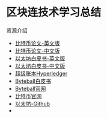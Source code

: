 # 区块连技术学习总结




资源介绍
- [比特币论文-英文版](https://bitcoincore.org/bitcoin.pdf)
- [比特币论文-中文版](https://ethfans.org/posts/ethereum-whitepaper)
- [以太坊白皮书-英文版](https://github.com/ethereum/wiki/wiki/White-Paper)
- [以太坊白皮书-中文版](https://github.com/ethereum/wiki/wiki/%5BChinese-Simplified%5D-Ethereum-%E7%99%BD%E7%9A%AE%E4%B9%A6)
- [超级账本Hyperledger](https://github.com/hyperledger/hyperledger)
- [Byteball白皮书](https://byteball.org/Byteball.pdf)
- [Byteball官网](https://byteball.org/)
- [比特币官网](https://bitcoin.org/en/)
- [以太坊-Github](https://github.com/ethereum)
- 